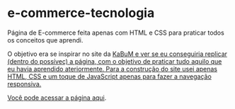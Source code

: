 # e-commerce-tecnologia
Página de E-commerce feita apenas com HTML e CSS para praticar todos os conceitos que aprendi.

O objetivo era se inspirar no site da <a href="https://kabum.com.br" rel="external">KaBuM e ver se eu conseguiria replicar (dentro do possíveç) a página, com o objetivo de praticar tudo aquilo que eu havia aprendido ateriormente.
Para a construção do site usei apenas HTML, CSS e um toque de JavaScript apenas para fazer a navegação responsiva.

Você pode acessar a página <a href="https://benitomiyazato.github.io/e-commmerce-tecnologia" target="_blank" rel="external">aqui</a>.
